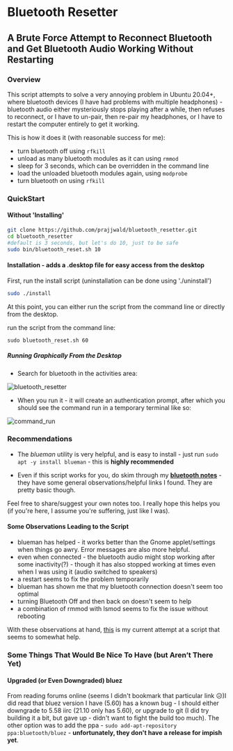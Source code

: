 # Bluetooth Resetter

## A Brute Force Attempt to Reconnect Bluetooth and Get Bluetooth Audio Working Without Restarting

### Overview

This script attempts to solve a very annoying problem in Ubuntu 20.04+, where bluetooth devices (I have had problems with multiple headphones) - bluetooth audio either mysteriously stops playing after a while, then refuses to reconnect, or I have to un-pair, then re-pair my headphones, or I have to restart the computer entirely to get it working.

This is how it does it (with reasonable success for me):

- turn bluetooth off using ```rfkill```
- unload as many bluetooth modules as it can using ```rmmod```
- sleep for 3 seconds, which can be overridden in the command line
- load the unloaded bluetooth modules again, using ```modprobe```
- turn bluetooth on using ```rfkill```

### QuickStart

#### Without 'Installing'

```bash
git clone https://github.com/prajjwald/bluetooth_resetter.git
cd bluetooth_resetter
#default is 3 seconds, but let's do 10, just to be safe
sudo bin/bluetooth_reset.sh 10
```

#### Installation - adds a .desktop file for easy access from the desktop

First, run the install script (uninstallation can be done using './uninstall')

```bash
sudo ./install
```

At this point, you can either run the script from the command line or directly from the desktop.

run the script from the command line:

```sudo bluetooth_reset.sh 60```

##### Running Graphically From the Desktop

- Search for bluetooth in the activities area:

![bluetooth_resetter](images/application_search.png)

- When you run it - it will create an authentication prompt, after which you should see the command run in a temporary terminal like so:

![command_run](images/graphical_run.png)

### Recommendations 

- The *blueman* utility is very helpful, and is easy to install - just run ```sudo apt -y install blueman``` - this is **highly recommended**

- Even if this script works for you, do skim through my **[bluetooth notes](bluetooth_notes.md)** - they have some general observations/helpful links I found.  They are pretty basic though.

Feel free to share/suggest your own notes too.  I really hope this helps you (if you're here, I assume you're suffering, just like I was).

#### Some Observations Leading to the Script

- blueman has helped - it works better than the Gnome applet/settings when things go awry. Error messages are also more helpful.
- even when connected - the bluetooth audio might stop working after some inactivity(?) - though it has also stopped working at times even when I was using it (audio switched to speakers)
- a restart seems to fix the problem temporarily
- blueman has shown me that my bluetooth connection doesn't seem too optimal
- turning Bluetooth Off and then back on doesn't seem to help
- a combination of rmmod with lsmod seems to fix the issue without rebooting

With these observations at hand, [this](bin/bluetooth_reset.sh) is my current attempt at a script that seems to somewhat help.

### Some Things That Would Be Nice To Have (but Aren’t There Yet)

#### Upgraded (or Even Downgraded) bluez

From reading forums online (seems I didn't bookmark that particular link 😥)I did read that bluez version I have (5.60) has a known bug - I should either downgrade to 5.58 iirc (21.10 only has 5.60), or upgrade to git (I did try building it a bit, but gave up - didn't want to fight the build too much).  The other option was to add the ppa - ```sudo add-apt-repository ppa:bluetooth/bluez``` - **unfortunately, they don't have a release for impish yet**.
